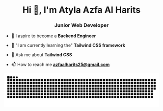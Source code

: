 <!-- ## 👋 Hey everyone 👋 -->
<h1 align="center">Hi 👋, I'm Atyla Azfa Al Harits</h1>
<h3 align="center">Junior Web Developer</h3>

- 🔭 I aspire to become a **Backend Engineer**

- 🌱 "I am currently learning the" **Tailwind CSS framework**

- 💬 Ask me about **Tailwind CSS**

- 📫 How to reach me **azfaalharits25@gmail.com**

![mishmanners snake gif](https://github.com/mishmanners/MishManners/blob/output/github-contribution-grid-snake.svg)
